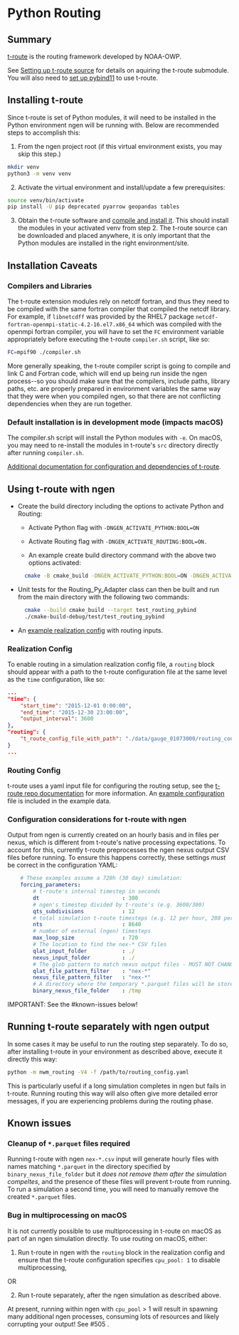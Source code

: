 # Python Routing

## Summary

[t-route](https://github.com/NOAA-OWP/t-route) is the routing framework developed by NOAA-OWP.

See [Setting up t-route source](DEPENDENCIES.md#t-route) for details on aquiring the t-route submodule.
You will also need to [set up pybind11](DEPENDENCIES.md#pybind11) to use t-route.

## Installing t-route

Since t-route is set of Python modules, it will need to be installed in the Python environment ngen will be running with. Below are recommended steps to accomplish this: 

1. From the ngen project root (if this virtual environment exists, you may skip this step.)

```sh
mkdir venv
python3 -m venv venv
```

2. Activate the virtual environment and install/update a few prerequisites:

```sh
source venv/bin/activate
pip install -U pip deprecated pyarrow geopandas tables
```

3. Obtain the t-route software and [compile and install it](https://github.com/NOAA-OWP/t-route#usage-and-testing). This should install the modules in your activated venv from step 2. The t-route source can be downloaded and placed anywhere, it is only important that the Python modules are installed in the right environment/site.

## Installation Caveats

### Compilers and Libraries

The t-route extension modules rely on netcdf fortran, and thus they need to be compiled with the same fortran compiler that compiled
the netcdf library.  For example, if `libnetcdff` was provided by the RHEL7 package `netcdf-fortran-openmpi-static-4.2-16.el7.x86_64`
which was compiled with the openmpi fortran compiler, you will have to set the `FC` environment variable appropriately before executing the t-route `compiler.sh` script, like so:
```sh
FC=mpif90 ./compiler.sh
```
More generally speaking, the t-route compiler script is going to compile and link C and Fortran code, which will end up being run inside the ngen process--so you should make sure that the compilers, include paths, library paths, etc. are properly prepared in environment variables the same way that they were when you compiled ngen, so that there are not conflicting dependencies when they are run together.

### Default installation is in development mode (impacts macOS)

The compiler.sh script will install the Python modules with `-e`. On macOS, you may need to re-install the modules in t-route's `src` directory directly after running `compiler.sh`.

[Additional documentation for configuration and dependencies of t-route](https://github.com/NOAA-OWP/t-route#configuration-and-dependencies).
 
## Using t-route with ngen
  * Create the build directory including the options to activate Python and Routing: 

      * Activate Python flag with `-DNGEN_ACTIVATE_PYTHON:BOOL=ON`

      * Activate Routing flag with `-DNGEN_ACTIVATE_ROUTING:BOOL=ON.`  

      * An example create build directory command with the above two options activated:

    ```sh
      cmake -B cmake_build -DNGEN_ACTIVATE_PYTHON:BOOL=ON -DNGEN_ACTIVATE_ROUTING:BOOL=ON .
    ```  
  
  * Unit tests for the Routing_Py_Adapter class can then be built and run from the main directory with the following two commands:
  
    ```sh
      cmake --build cmake_build --target test_routing_pybind
      ./cmake-build-debug/test/test_routing_pybind
    ```
  * An [example realization config](../data/gauge_01073000/example_bmi_multi_realization_config_w_routing.json) with routing inputs.

### Realization Config

To enable routing in a simulation realization config file, a `routing` block should appear with a path to the t-route configuration file at the same level as the `time` configuration, like so:

```JSON
...
"time": {
    "start_time": "2015-12-01 0:00:00",
    "end_time": "2015-12-30 23:00:00",
    "output_interval": 3600
},
"routing": {
    "t_route_config_file_with_path": "./data/gauge_01073000/routing_config.yaml"
}
...
```

### Routing Config

t-route uses a yaml input file for configuring the routing setup, see the [t-route repo documentation](https://github.com/NOAA-OWP/t-route#configuration) for more information.  An [example configuration](../data/gauge_01073000/routing_config.yaml) file is included in the example data.

### Configuration considerations for t-route with ngen

Output from ngen is currently created on an hourly basis and in files per nexus, which is different from t-route's native processing expectations. To account for this, currently t-route preprocesses the ngen nexus output CSV files before running. To ensure this happens correctly, these settings *must* be correct in the configuration YAML:

```YAML
    # These examples assume a 720h (30 day) simulation:
    forcing_parameters:
        # t-route's internal timestep in seconds
        dt                          : 300
        # ngen's timestep divided by t-route's (e.g. 3600/300)
        qts_subdivisions            : 12 
        # total simulation t-route timesteps (e.g. 12 per hour, 288 per day)
        nts                         : 8640
        # number of external (ngen) timesteps
        max_loop_size               : 720
        # The location to find the nex-* CSV files
        qlat_input_folder           : ./ 
        nexus_input_folder          : ./
        # The glob pattern to match nexus output files - MUST NOT CHANGE!
        qlat_file_pattern_filter    : "nex-*"
        nexus_file_pattern_filter   : "nex-*"
        # A directory where the temporary *.parquet files will be stored
        binary_nexus_file_folder    : /tmp
```
IMPORTANT: See the #known-issues below!

## Running t-route separately with ngen output

In some cases it may be useful to run the routing step separately. To do so, after installing t-route in your environment as described above, execute it directly this way:

```sh
python -m nwm_routing -V4 -f /path/to/routing_config.yaml
```


This is particularly useful if a long simulation completes in ngen but fails in t-route. Running routing this way will also often give more detailed error messages, if you are experiencing problems during the routing phase.

## Known issues

### Cleanup of `*.parquet` files required

Running t-route with ngen `nex-*.csv` input will generate hourly files with names matching `*.parquet` in the directory specified by `binary_nexus_file_folder` but it *does not remove them after the simulation compeltes*, and the presence of these files will prevent t-route from running. To run a simulation a second time, you will need to manually remove the created `*.parquet` files.

### Bug in multiprocessing on macOS

It is not currently possible to use multiprocessing in t-route on macOS as part of an ngen simulation directly. To use routing on macOS, either:

1. Run t-route in ngen with the `routing` block in the realization config and ensure that the t-route configuration specifies `cpu_pool: 1` to disable multiprocessing,

OR

2. Run t-route separately, after the ngen simulation as described above.

At present, running within ngen with `cpu_pool` > 1 will result in spawning many additional ngen processes, consuming lots of resources and likely corrupting your output! See #505 .
